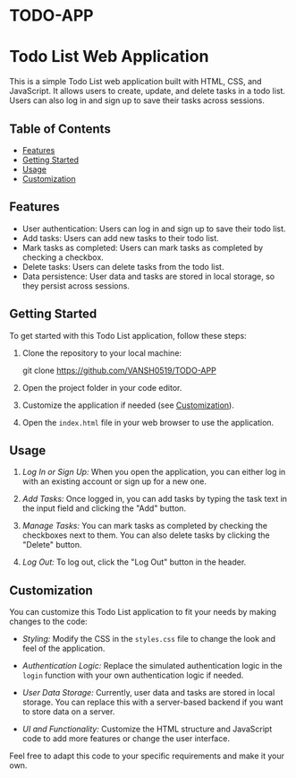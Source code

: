 # TODO-APP
# Todo List Web Application

This is a simple Todo List web application built with HTML, CSS, and JavaScript. It allows users to create, update, and delete tasks in a todo list. Users can also log in and sign up to save their tasks across sessions.

## Table of Contents
- [Features](#features)
- [Getting Started](#getting-started)
- [Usage](#usage)
- [Customization](#customization)

## Features

- User authentication: Users can log in and sign up to save their todo list.
- Add tasks: Users can add new tasks to their todo list.
- Mark tasks as completed: Users can mark tasks as completed by checking a checkbox.
- Delete tasks: Users can delete tasks from the todo list.
- Data persistence: User data and tasks are stored in local storage, so they persist across sessions.

## Getting Started

To get started with this Todo List application, follow these steps:

1. Clone the repository to your local machine:
   
   git clone https://github.com/VANSH0519/TODO-APP
   

2. Open the project folder in your code editor.

3. Customize the application if needed (see [Customization](#customization)).

4. Open the `index.html` file in your web browser to use the application.

## Usage

1. *Log In or Sign Up:* When you open the application, you can either log in with an existing account or sign up for a new one.

2. *Add Tasks:* Once logged in, you can add tasks by typing the task text in the input field and clicking the "Add" button.

3. *Manage Tasks:* You can mark tasks as completed by checking the checkboxes next to them. You can also delete tasks by clicking the "Delete" button.

4. *Log Out:* To log out, click the "Log Out" button in the header.

## Customization

You can customize this Todo List application to fit your needs by making changes to the code:

- *Styling:* Modify the CSS in the `styles.css` file to change the look and feel of the application.

- *Authentication Logic:* Replace the simulated authentication logic in the `login` function with your own authentication logic if needed.

- *User Data Storage:* Currently, user data and tasks are stored in local storage. You can replace this with a server-based backend if you want to store data on a server.

- *UI and Functionality:* Customize the HTML structure and JavaScript code to add more features or change the user interface.

Feel free to adapt this code to your specific requirements and make it your own.

